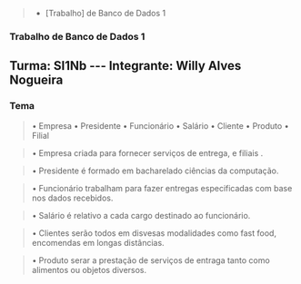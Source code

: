 > * [Trabalho] de Banco de Dados 1

 
 

### Trabalho de Banco de Dados 1


## Turma: SI1Nb          ---    Integrante: Willy Alves Nogueira
### Tema
> • Empresa • Presidente • Funcionário • Salário • Cliente • Produto • Filial

> • Empresa criada para fornecer serviços de entrega, e filiais .

> • Presidente é formado em bacharelado ciências da computação.

> • Funcionário trabalham para fazer entregas especificadas com base nos dados recebidos.

>  • Salário é relativo a cada cargo destinado ao funcionário.

>  • Clientes serão todos em disvesas modalidades como fast food, encomendas em longas distâncias.

>  • Produto serar a prestação de serviços de entraga tanto como alimentos ou objetos diversos.
